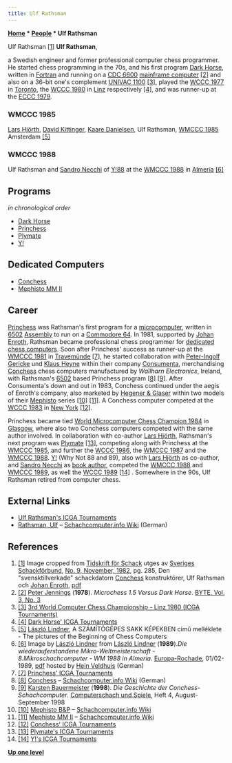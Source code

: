 ```yaml
---
title: Ulf Rathsman
---
```

**[Home](Home "Home") \* [People](People "People") \* Ulf Rathsman**



 [](File:UlfRathsman.JPG) Ulf Rathsman <a id="cite-note-1" href="#cite-ref-1">[1]</a> 
**Ulf Rathsman**,  

a Swedish engineer and former professional computer chess programmer. He started chess programming in the 70s, and his first program [Dark Horse](Dark_Horse "Dark Horse"), written in [Fortran](Fortran "Fortran") and running on a [CDC 6600](CDC_6600 "CDC 6600") [mainframe computer](https://en.wikipedia.org/wiki/Mainframe_computer) <a id="cite-note-2" href="#cite-ref-2">[2]</a> and also on a 36-bit one's complement [UNIVAC 1100](UNIVAC_1100 "UNIVAC 1100") <a id="cite-note-3" href="#cite-ref-3">[3]</a>, played the [WCCC 1977](WCCC_1977 "WCCC 1977") in [Toronto](https://en.wikipedia.org/wiki/Toronto), the [WCCC 1980](WCCC_1980 "WCCC 1980") in [Linz](https://en.wikipedia.org/wiki/Linz) respectively <a id="cite-note-4" href="#cite-ref-4">[4]</a>, and was runner-up at the [ECCC 1979](ECCC_1979 "ECCC 1979"). 



### WMCCC 1985


 [](File:HjoerthRathsman.jpg) 
[Lars Hjörth](Lars_Hj%C3%B6rth "Lars Hjörth"), [David Kittinger](David_Kittinger "David Kittinger"), [Kaare Danielsen](Kaare_Danielsen "Kaare Danielsen"), Ulf Rathsman, [WMCCC 1985](WMCCC_1985 "WMCCC 1985") Amsterdam <a id="cite-note-5" href="#cite-ref-5">[5]</a>



### WMCCC 1988


 [](File:WMCCC88YNot.jpg) 
Ulf Rathsman and [Sandro Necchi](Sandro_Necchi "Sandro Necchi") of [Y!88](Y! "Y!") at the [WMCCC 1988](WMCCC_1988 "WMCCC 1988") in [Almería](https://en.wikipedia.org/wiki/Almer%C3%ADa) <a id="cite-note-6" href="#cite-ref-6">[6]</a>


  




## Programs


*in chronological order*



* [Dark Horse](Dark_Horse "Dark Horse")
* [Princhess](Princhess "Princhess")
* [Plymate](Plymate "Plymate")
* [Y!](Y! "Y!")


## Dedicated Computers


* [Conchess](Conchess "Conchess")
* [Mephisto MM II](Mephisto_MM_II "Mephisto MM II")


## Career


[Princhess](Princhess "Princhess") was Rathsman's first program for a [microcomputer](https://en.wikipedia.org/wiki/Microcomputer), written in [6502](6502 "6502") [Assembly](Assembly "Assembly") to run on a [Commodore 64](Commodore_64 "Commodore 64"). In 1981, supported by [Johan Enroth](Johan_Enroth "Johan Enroth"), Rathsman became professional chess programmer for [dedicated chess computers](Dedicated_Chess_Computers "Dedicated Chess Computers"). Soon after Princhess' success as runner-up at the [WMCCC 1981](WMCCC_1981 "WMCCC 1981") in [Travemünde](https://en.wikipedia.org/wiki/Travem%C3%BCnde) <a id="cite-note-7" href="#cite-ref-7">[7]</a>, he started collaboration with [Peter-Ingolf Gericke](index.php?title=Peter-Ingolf_Gericke&action=edit&redlink=1 "Peter-Ingolf Gericke (page does not exist)") und [Klaus Heyne](index.php?title=Klaus_Heyne&action=edit&redlink=1 "Klaus Heyne (page does not exist)") within their company [Consumenta](index.php?title=Consumenta&action=edit&redlink=1 "Consumenta (page does not exist)"), merchandising [Conchess](Conchess "Conchess") chess computers manufactured by *Wallharn Electronics*, Ireland, with Rathsman's [6502](6502 "6502") based Princhess program <a id="cite-note-8" href="#cite-ref-8">[8]</a> <a id="cite-note-9" href="#cite-ref-9">[9]</a>. After Consumenta's down and out in 1983, Conchess continued under the aegis of Enroth's company, also marketed by [Hegener & Glaser](Hegener_%26_Glaser "Hegener & Glaser") within two models of their [Mephisto](Mephisto "Mephisto") series <a id="cite-note-10" href="#cite-ref-10">[10]</a> <a id="cite-note-11" href="#cite-ref-11">[11]</a>. A Conchess computer competed at the [WCCC 1983](WCCC_1983 "WCCC 1983") in [New York](https://en.wikipedia.org/wiki/New_York_City) <a id="cite-note-12" href="#cite-ref-12">[12]</a>.


Princhess became tied [World Microcomputer Chess Champion 1984](WMCCC_1984 "WMCCC 1984") in [Glasgow](https://en.wikipedia.org/wiki/Glasgow), where also two Conchess computers competed with the same author involved. In collaboration with co-author [Lars Hjörth](Lars_Hj%C3%B6rth "Lars Hjörth"), Rathsman's next program was [Plymate](Plymate "Plymate") <a id="cite-note-13" href="#cite-ref-13">[13]</a>, competing along with Princhess at the [WMCCC 1985](WMCCC_1985 "WMCCC 1985"), and further the [WCCC 1986](WCCC_1986 "WCCC 1986"), the [WMCCC 1987](WMCCC_1987 "WMCCC 1987") and the [WMCCC 1988](WMCCC_1988 "WMCCC 1988"). [Y!](Y! "Y!") (Why Not 88 and 89), also with [Lars Hjörth](Lars_Hj%C3%B6rth "Lars Hjörth") as co-author, and [Sandro Necchi](Sandro_Necchi "Sandro Necchi") as [book author](Category:Opening_Book_Author "Category:Opening Book Author"), competed the [WMCCC 1988](WMCCC_1988 "WMCCC 1988") and [WMCCC 1989](WMCCC_1989 "WMCCC 1989"), as well the [WCCC 1989](WCCC_1989 "WCCC 1989") <a id="cite-note-14" href="#cite-ref-14">[14]</a> . Somewhere in the 90s, Ulf Rathsman retired from computer chess.



## External Links


* [Ulf Rathsman's ICGA Tournaments](https://www.game-ai-forum.org/icga-tournaments/person.php?id=357)
* [Rathsman, Ulf](http://www.schach-computer.info/wiki/index.php/Rathsman,_Ulf) – [Schachcomputer.info Wiki](http://www.schach-computer.info/wiki/index.php/Hauptseite_En) (German)


## References


1. <a id="cite-ref-1" href="#cite-note-1">[1]</a> Image cropped from [Tidskrift för Schack](https://sv.wikipedia.org/wiki/Tidskrift_f%C3%B6r_Schack) utges av [Sveriges Schackförbund](https://sv.wikipedia.org/wiki/Sveriges_Schackf%C3%B6rbund), [No. 9, November, 1982](http://www.schack.se/tfs/tidskrift-for-schack-1982/), pg. 285, Den "svensktillverkade" schackdatorn [Conchess](Conchess "Conchess") konstruktörer, Ulf Rathsman och [Johan Enroth](Johan_Enroth "Johan Enroth"), [pdf](http://www.schack.se/tfsarkiv/history/1982/tfs_1982_09.pdf)
2. <a id="cite-ref-2" href="#cite-note-2">[2]</a> [Peter Jennings](Peter_Jennings "Peter Jennings") (**1978**). *Microchess 1.5 Versus Dark Horse*. [BYTE, Vol. 3, No. 3](Byte_Magazine#BYTE303 "Byte Magazine")
3. <a id="cite-ref-3" href="#cite-note-3">[3]</a> [3rd World Computer Chess Championship - Linz 1980 (ICGA Tournaments)](https://www.game-ai-forum.org/icga-tournaments/tournament.php?id=68)
4. <a id="cite-ref-4" href="#cite-note-4">[4]</a> [Dark Horse' ICGA Tournaments](https://www.game-ai-forum.org/icga-tournaments/program.php?id=426)
5. <a id="cite-ref-5" href="#cite-note-5">[5]</a> [László Lindner](L%C3%A1szl%C3%B3_Lindner "László Lindner"), A SZÁMÍTÓGÉPES SAKK KÉPEKBEN című melléklete - The pictures of the Beginning of Chess Computers
6. <a id="cite-ref-6" href="#cite-note-6">[6]</a> Image by [László Lindner](L%C3%A1szl%C3%B3_Lindner "László Lindner") from [László Lindner](L%C3%A1szl%C3%B3_Lindner "László Lindner") (**1989**).*Die wiederauferstandene Mikro-Weltmeisterschaft - 8.Mikroschachcomputer - WM 1988 in Almeria*. [Europa-Rochade](https://de.wikipedia.org/wiki/Rochade_Europa), 01/02-1989, [pdf](http://schaakcomputers.nl/hein_veldhuis/database/files/11-1988,%20Europa-Rochade,%20Die%208.%20Mikroschachcomputer-WM%201988%20in%20Almeria.pdf) hosted by [Hein Veldhuis](Hein_Veldhuis "Hein Veldhuis") (German)
7. <a id="cite-ref-7" href="#cite-note-7">[7]</a> [Princhess' ICGA Tournaments](https://www.game-ai-forum.org/icga-tournaments/program.php?id=466)
8. <a id="cite-ref-8" href="#cite-note-8">[8]</a> [Conchess](http://www.schach-computer.info/wiki/index.php/Conchess) – [Schachcomputer.info Wiki](http://www.schach-computer.info/wiki/index.php/Hauptseite_En) (German)
9. <a id="cite-ref-9" href="#cite-note-9">[9]</a> [Karsten Bauermeister](Karsten_Bauermeister "Karsten Bauermeister") (**1998**). *Die Geschichte der Conchess-Schachcomputer*. [Computerschach und Spiele](Computerschach_und_Spiele "Computerschach und Spiele"), Heft 4, August-September 1998
10. <a id="cite-ref-10" href="#cite-note-10">[10]</a> [Mephisto B&P](http://www.schach-computer.info/wiki/index.php/Mephisto_B%26P) – [Schachcomputer.info Wiki](http://www.schach-computer.info/wiki/index.php/Hauptseite_En)
11. <a id="cite-ref-11" href="#cite-note-11">[11]</a> [Mephisto MM II](http://www.schach-computer.info/wiki/index.php/Mephisto_MM_II) – [Schachcomputer.info Wiki](http://www.schach-computer.info/wiki/index.php/Hauptseite_En)
12. <a id="cite-ref-12" href="#cite-note-12">[12]</a> [Conchess' ICGA Tournaments](https://www.game-ai-forum.org/icga-tournaments/program.php?id=414)
13. <a id="cite-ref-13" href="#cite-note-13">[13]</a> [Plymate's ICGA Tournaments](https://www.game-ai-forum.org/icga-tournaments/program.php?id=401)
14. <a id="cite-ref-14" href="#cite-note-14">[14]</a> [Y!'s ICGA Tournaments](https://www.game-ai-forum.org/icga-tournaments/program.php?id=356)

**[Up one level](People "People")**







 
